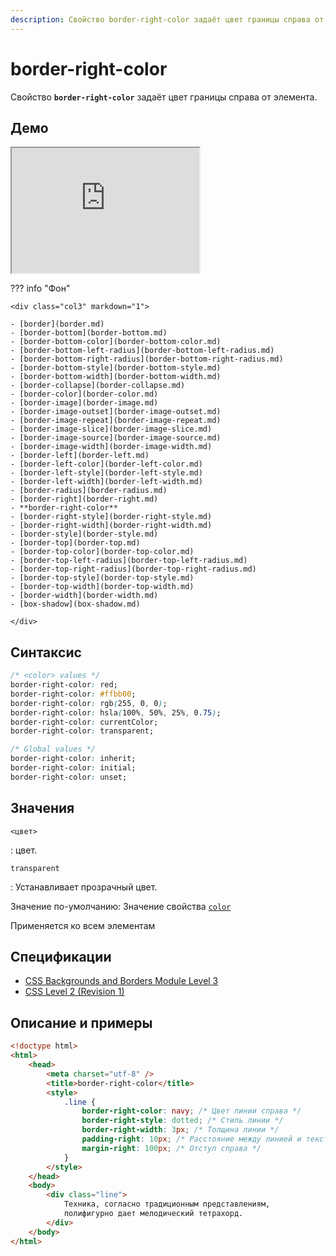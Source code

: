 ```yaml
---
description: Свойство border-right-color задаёт цвет границы справа от элемента
---
```


# border-right-color

Свойство **`border-right-color`** задаёт цвет границы справа от элемента.

## Демо

<iframe class="interactive is-default-height" height="200" src="https://interactive-examples.mdn.mozilla.net/pages/css/border-right-color.html" title="MDN Web Docs Interactive Example" loading="lazy" data-readystate="complete"></iframe>

??? info "Фон"

    <div class="col3" markdown="1">

    - [border](border.md)
    - [border-bottom](border-bottom.md)
    - [border-bottom-color](border-bottom-color.md)
    - [border-bottom-left-radius](border-bottom-left-radius.md)
    - [border-bottom-right-radius](border-bottom-right-radius.md)
    - [border-bottom-style](border-bottom-style.md)
    - [border-bottom-width](border-bottom-width.md)
    - [border-collapse](border-collapse.md)
    - [border-color](border-color.md)
    - [border-image](border-image.md)
    - [border-image-outset](border-image-outset.md)
    - [border-image-repeat](border-image-repeat.md)
    - [border-image-slice](border-image-slice.md)
    - [border-image-source](border-image-source.md)
    - [border-image-width](border-image-width.md)
    - [border-left](border-left.md)
    - [border-left-color](border-left-color.md)
    - [border-left-style](border-left-style.md)
    - [border-left-width](border-left-width.md)
    - [border-radius](border-radius.md)
    - [border-right](border-right.md)
    - **border-right-color**
    - [border-right-style](border-right-style.md)
    - [border-right-width](border-right-width.md)
    - [border-style](border-style.md)
    - [border-top](border-top.md)
    - [border-top-color](border-top-color.md)
    - [border-top-left-radius](border-top-left-radius.md)
    - [border-top-right-radius](border-top-right-radius.md)
    - [border-top-style](border-top-style.md)
    - [border-top-width](border-top-width.md)
    - [border-width](border-width.md)
    - [box-shadow](box-shadow.md)

    </div>

## Синтаксис

```css
/* <color> values */
border-right-color: red;
border-right-color: #ffbb00;
border-right-color: rgb(255, 0, 0);
border-right-color: hsla(100%, 50%, 25%, 0.75);
border-right-color: currentColor;
border-right-color: transparent;

/* Global values */
border-right-color: inherit;
border-right-color: initial;
border-right-color: unset;
```

## Значения

`<цвет>`

: цвет.

`transparent`

: Устанавливает прозрачный цвет.

Значение по-умолчанию: Значение свойства [`color`](color.md)

Применяется ко всем элементам

## Спецификации

-   [CSS Backgrounds and Borders Module Level 3](http://dev.w3.org/csswg/css3-background/#border-left-color)
-   [CSS Level 2 (Revision 1)](http://www.w3.org/TR/CSS2/box.html#border-color-properties)

## Описание и примеры

```html
<!doctype html>
<html>
    <head>
        <meta charset="utf-8" />
        <title>border-right-color</title>
        <style>
            .line {
                border-right-color: navy; /* Цвет линии справа */
                border-right-style: dotted; /* Стиль линии */
                border-right-width: 3px; /* Толщина линии */
                padding-right: 10px; /* Расстояние между линией и текстом */
                margin-right: 100px; /* Отступ справа */
            }
        </style>
    </head>
    <body>
        <div class="line">
            Техника, согласно традиционным представлениям,
            полифигурно дает мелодический тетрахорд.
        </div>
    </body>
</html>
```
